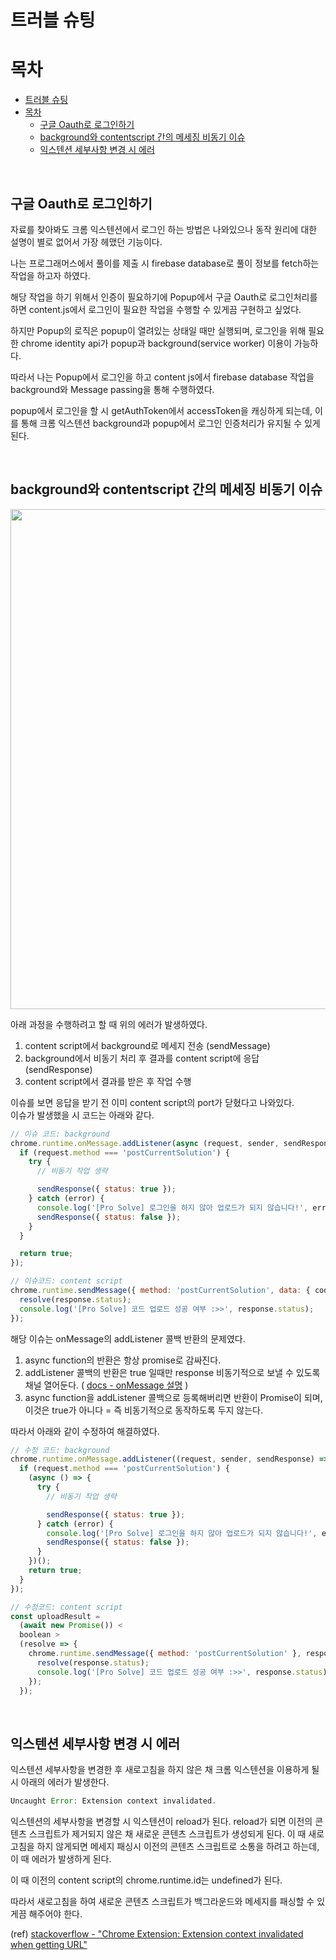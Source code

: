 # 트러블 슈팅

# 목차

- [트러블 슈팅](#트러블-슈팅)
- [목차](#목차)
  - [구글 Oauth로 로그인하기](#구글-oauth로-로그인하기)
  - [background와 contentscript 간의 메세징 비동기 이슈](#background와-contentscript-간의-메세징-비동기-이슈)
  - [익스텐션 세부사항 변경 시 에러](#익스텐션-세부사항-변경-시-에러)

<br />

## 구글 Oauth로 로그인하기

자료를 찾아봐도 크롬 익스텐션에서 로그인 하는 방법은 나와있으나 동작 원리에 대한 설명이 별로 없어서 가장 헤맸던 기능이다. <br />

나는 프로그래머스에서 풀이를 제출 시 firebase database로 풀이 정보를 fetch하는 작업을 하고자 하였다. <br />

해당 작업을 하기 위해서 인증이 필요하기에 Popup에서 구글 Oauth로 로그인처리를 하면 content.js에서 로그인이 필요한 작업을 수행할 수 있게끔 구현하고 싶었다.

하지만 Popup의 로직은 popup이 열려있는 상태일 때만 실행되며, 로그인을 위해 필요한 chrome identity api가 popup과 background(service worker) 이용이 가능하다.

따라서 나는 Popup에서 로그인을 하고 content js에서 firebase database 작업을 background와 Message passing을 통해 수행하였다.

popup에서 로그인을 할 시 getAuthToken에서 accessToken을 캐싱하게 되는데, 이를 통해 크롬 익스텐션 background과 popup에서 로그인 인증처리가 유지될 수 있게 된다.

<br />

## background와 contentscript 간의 메세징 비동기 이슈

<p align="center">
  <img src="https://imgur.com/nLYR6fv.png" width="800">
</p>

아래 과정을 수행하려고 할 때 위의 에러가 발생하였다.

1. content script에서 background로 메세지 전송 (sendMessage)
2. background에서 비동기 처리 후 결과를 content script에 응답 (sendResponse)
3. content script에서 결과를 받은 후 작업 수행

이슈를 보면 응답을 받기 전 이미 content script의 port가 닫혔다고 나와있다. <br />
이슈가 발생했을 시 코드는 아래와 같다.

```js
// 이슈 코드: background
chrome.runtime.onMessage.addListener(async (request, sender, sendResponse) => {
  if (request.method === 'postCurrentSolution') {
    try {
      // 비동기 작업 생략

      sendResponse({ status: true });
    } catch (error) {
      console.log('[Pro Solve] 로그인을 하지 않아 업로드가 되지 않습니다!', error);
      sendResponse({ status: false });
    }
  }

  return true;
});

// 이슈코드: content script
chrome.runtime.sendMessage({ method: 'postCurrentSolution', data: { code } }, response => {
  resolve(response.status);
  console.log('[Pro Solve] 코드 업로드 성공 여부 :>>', response.status);
});
```

해당 이슈는 onMessage의 addListener 콜백 반환의 문제였다.

1. async function의 반환은 항상 promise로 감싸진다.
2. addListener 콜백의 반환은 true 일때만 response 비동기적으로 보낼 수 있도록 채널 열어둔다. ( [docs - onMessage 설명](https://developer.chrome.com/docs/extensions/reference/runtime/#event-onMessage) )
3. async function을 addListener 콜백으로 등록해버리면 반환이 Promise<boolean>이 되며, 이것은 true가 아니다 = 즉 비동기적으로 동작하도록 두지 않는다.

따라서 아래와 같이 수정하여 해결하였다.

```js
// 수정 코드: background
chrome.runtime.onMessage.addListener((request, sender, sendResponse) => {
  if (request.method === 'postCurrentSolution') {
    (async () => {
      try {
        // 비동기 작업 생략

        sendResponse({ status: true });
      } catch (error) {
        console.log('[Pro Solve] 로그인을 하지 않아 업로드가 되지 않습니다!', error);
        sendResponse({ status: false });
      }
    })();
    return true;
  }
});

// 수정코드: content script
const uploadResult =
  (await new Promise()) <
  boolean >
  (resolve => {
    chrome.runtime.sendMessage({ method: 'postCurrentSolution' }, response => {
      resolve(response.status);
      console.log('[Pro Solve] 코드 업로드 성공 여부 :>>', response.status);
    });
  });
```

<br />

## 익스텐션 세부사항 변경 시 에러

익스텐션 세부사항을 변경한 후 새로고침을 하지 않은 채 크롬 익스텐션을 이용하게 될시 아래의 에러가 발생한다.

```jsx
Uncaught Error: Extension context invalidated.
```

익스텐션의 세부사항을 변경할 시 익스텐션이 reload가 된다. reload가 되면 이전의 콘텐츠 스크립트가 제거되지 않은 채 새로운 콘텐츠 스크립트가 생성되게 된다. 이 때 새로고침을 하지 않게되면 메세지 패싱시 이전의 콘텐츠 스크립트로 소통을 하려고 하는데, 이 때 에러가 발생하게 된다.

이 때 이전의 content script의 chrome.runtime.id는 undefined가 된다.

따라서 새로고침을 하여 새로운 콘텐츠 스크립트가 백그라운드와 메세지를 패싱할 수 있게끔 해주어야 한다. <br />

(ref) [stackoverflow - "Chrome Extension: Extension context invalidated when getting URL"](https://stackoverflow.com/questions/63521378/chrome-extension-extension-context-invalidated-when-getting-url)

##
